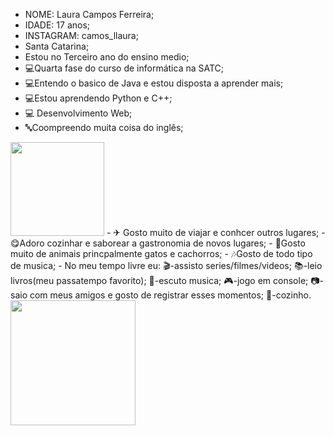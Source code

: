 - NOME: Laura Campos Ferreira;
- IDADE: 17 anos;
- INSTAGRAM: camos_llaura;
- Santa Catarina;
- Estou no Terceiro ano do ensino medio;
- 💻Quarta fase do curso de informática na SATC;
- 💻Entendo o basico de Java e estou disposta a aprender mais;
- 💻Estou aprendendo Python e C++;
- 💻 Desenvolvimento Web;
- 🔤Coompreendo muita coisa do inglês;
 <img widht="150" height="150" src="https://user-images.githubusercontent.com/110419223/182233681-096d48d1-541e-4d21-8223-316442a9b571.gif"> 
- ✈ Gosto muito de viajar e conhcer outros lugares;
- 😋Adoro cozinhar e saborear a gastronomia de novos lugares;
- 🐾Gosto muito de animais princpalmente gatos e cachorros;
- 🎶Gosto de todo tipo de musica;
- No meu tempo livre eu:
  🎬-assisto series/filmes/videos;
  📚-leio livros(meu passatempo favorito);
  🎵-escuto musica;
  🎮-jogo em console;
  📷-saio com meus amigos e gosto de registrar esses momentos;
  🥙-cozinho. 
<img widht="200" height="200" src="https://user-images.githubusercontent.com/110419223/182234728-9e5acd7f-446e-492f-a585-0e0fa4218ea6.gif"> 
                        
